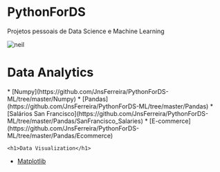 # PythonForDS
Projetos pessoais de Data Science e Machine Learning

![neil](https://imarticus.org/wp-content/uploads/2019/07/ds11.gif)
  <h1>Data Analytics</h1>
  * [Numpy](https://github.com/JnsFerreira/PythonForDS-ML/tree/master/Numpy)
  * [Pandas](https://github.com/JnsFerreira/PythonForDS-ML/tree/master/Pandas)
      * [Salários San Francisco](https://github.com/JnsFerreira/PythonForDS-ML/tree/master/Pandas/SanFrancisco_Salaries)
      * [E-commerce](https://github.com/JnsFerreira/PythonForDS-ML/tree/master/Pandas/Ecommerce)
      
    <h1>Data Visualization</h1>
    
  * [Matplotlib](https://github.com/JnsFerreira/PythonForDS-ML/tree/master/Matplotlib)
